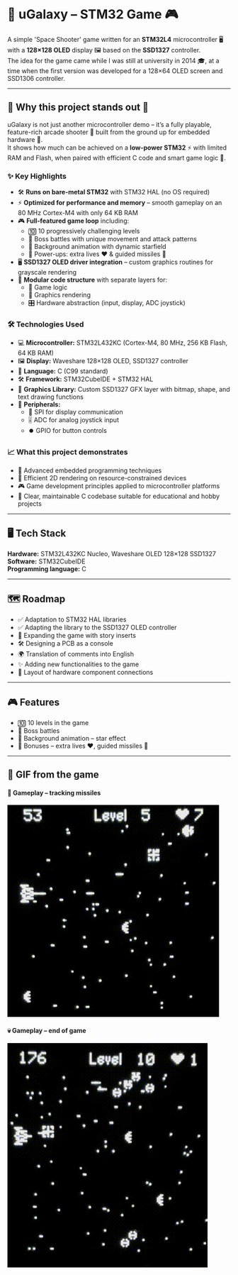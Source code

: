 # 🌌 uGalaxy – STM32 Game 🎮

A simple 'Space Shooter' game written for an **STM32L4** microcontroller 🖥️ with a **128×128 OLED** display 🖼️ based on the **SSD1327** controller.  
The idea for the game came while I was still at university in 2014 🎓, at a time when the first version was developed for a 128×64 OLED screen and SSD1306 controller.  

---

## 🌟 Why this project stands out 🚀

uGalaxy is not just another microcontroller demo – it’s a fully playable, feature-rich arcade shooter 🎯 built from the ground up for embedded hardware 🔧.  
It shows how much can be achieved on a **low-power STM32** ⚡ with limited RAM and Flash, when paired with efficient C code and smart game logic 🧠.

### ✨ Key Highlights
- 🛠️ **Runs on bare-metal STM32** with STM32 HAL (no OS required)  
- ⚡ **Optimized for performance and memory** – smooth gameplay on an 80 MHz Cortex-M4 with only 64 KB RAM  
- 🎮 **Full-featured game loop** including:
  - 🔟 10 progressively challenging levels
  - 👾 Boss battles with unique movement and attack patterns
  - 🌠 Background animation with dynamic starfield
  - 🎁 Power-ups: extra lives ❤️ & guided missiles 🎯  
- 🖥️ **SSD1327 OLED driver integration** – custom graphics routines for grayscale rendering  
- 📂 **Modular code structure** with separate layers for:
  - 🧩 Game logic
  - 🎨 Graphics rendering
  - 🎛️ Hardware abstraction (input, display, ADC joystick)

### 🛠️ Technologies Used
- 💻 **Microcontroller:** STM32L432KC (Cortex-M4, 80 MHz, 256 KB Flash, 64 KB RAM)
- 🖼️ **Display:** Waveshare 128×128 OLED, SSD1327 controller
- 📜 **Language:** C (C99 standard)
- 🛠️ **Framework:** STM32CubeIDE + STM32 HAL
- 🎨 **Graphics Library:** Custom SSD1327 GFX layer with bitmap, shape, and text drawing functions
- 🔌 **Peripherals:**
  - 🔄 SPI for display communication
  - 🎚️ ADC for analog joystick input
  - ⏺️ GPIO for button controls

### 📈 What this project demonstrates
- 🧠 Advanced embedded programming techniques  
- 🎨 Efficient 2D rendering on resource-constrained devices  
- 🎮 Game development principles applied to microcontroller platforms  
- 📜 Clear, maintainable C codebase suitable for educational and hobby projects

---

## 🖥️ Tech Stack

**Hardware:** STM32L432KC Nucleo, Waveshare OLED 128×128 SSD1327  
**Software:** STM32CubeIDE  
**Programming language:** C  

---

## 🗺️ Roadmap

* ✅ Adaptation to STM32 HAL libraries
* ✅ Adapting the library to the SSD1327 OLED controller
* 📝 Expanding the game with story inserts
* 🛠️ Designing a PCB as a console
* 🌍 Translation of comments into English
* ✨ Adding new functionalities to the game
* 🔌 Layout of hardware component connections

---

## 🎮 Features

- 🔟 10 levels in the game
- 👾 Boss battles
- 🌌 Background animation – star effect
- 🎁 Bonuses – extra lives ❤️, guided missiles 🎯

---

## 📸 GIF from the game 

#### 🎯 Gameplay – tracking missiles  
![App Screenshot](https://raw.githubusercontent.com/TomAshTee/uGalaxy_STM32_Game/main/IMG_3148.gif)

#### 💀 Gameplay – end of game  
![App Screenshot](https://raw.githubusercontent.com/TomAshTee/uGalaxy_STM32_Game/main/IMG_3148%20(1).gif)
